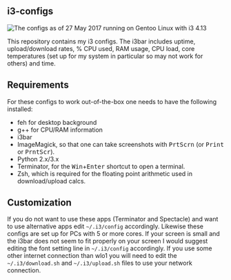 ## i3-configs
![The configs as of 27 May 2017 running on Gentoo Linux with i3 4.13](https://fusion809.github.io/images/desktop-environments/i3-4.13-my-configs-27May2017.png)

This repository contains my i3 configs. The i3bar includes uptime, upload/download rates, % CPU used, RAM usage, CPU load, core temperatures (set up for my system in particular so may not work for others) and time. 

## Requirements
For these configs to work out-of-the-box one needs to have the following installed:

* feh for desktop background
* g++ for CPU/RAM information
* i3bar
* ImageMagick, so that one can take screenshots with <kbd>PrtScrn</kbd> (or <kbd>Print</kbd> or <kbd>PrntScr</kbd>).
* Python 2.x/3.x
* Terminator, for the <kbd>Win</kbd>+<kbd>Enter</kbd> shortcut to open a terminal.
* Zsh, which is required for the floating point arithmetic used in download/upload calcs. 

## Customization
If you do not want to use these apps (Terminator and Spectacle) and want to use alternative apps edit `~/.i3/config` accordingly. Likewise these configs are set up for PCs with 5 or more cores. If your screen is small and the i3bar does not seem to fit properly on your screen I would suggest editing the font setting line in `~/.i3/config` accordingly. If you use some other internet connection than wlo1 you will need to edit the `~/.i3/download.sh` and `~/.i3/upload.sh` files to use your network connection.
